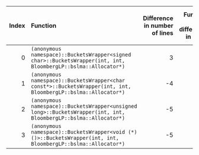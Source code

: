 |   Index | Function                                                                                                         |   Difference in number of lines |   Function size difference in bytes | Disassembly                                                             |   Number of lines in `assume` build |   Number of bytes in `assume` build |   Number of lines in `none` build |   Number of bytes in `none` build |
|--------:|:-----------------------------------------------------------------------------------------------------------------|--------------------------------:|------------------------------------:|:------------------------------------------------------------------------|------------------------------------:|------------------------------------:|----------------------------------:|----------------------------------:|
|       0 | `(anonymous namespace)::BucketsWrapper<signed char>::BucketsWrapper(int, int, BloombergLP::bslma::Allocator*)`   |                               3 |                                   0 | [Assumed](0.assume.s.txt), [Ignored](0.none.s.txt), [Diff](0.diff.html) |                                1424 |                             4298864 |                              1424 |                           4298864 |
|       1 | `(anonymous namespace)::BucketsWrapper<char const*>::BucketsWrapper(int, int, BloombergLP::bslma::Allocator*)`   |                              -4 |                                 -16 | [Assumed](1.assume.s.txt), [Ignored](1.none.s.txt), [Diff](1.diff.html) |                                1456 |                             4301824 |                              1472 |                           4301888 |
|       2 | `(anonymous namespace)::BucketsWrapper<unsigned long>::BucketsWrapper(int, int, BloombergLP::bslma::Allocator*)` |                              -5 |                                 -64 | [Assumed](2.assume.s.txt), [Ignored](2.none.s.txt), [Diff](2.diff.html) |                                1408 |                             4300352 |                              1472 |                           4300352 |
|       3 | `(anonymous namespace)::BucketsWrapper<void (*)()>::BucketsWrapper(int, int, BloombergLP::bslma::Allocator*)`    |                              -5 |                                 -64 | [Assumed](3.assume.s.txt), [Ignored](3.none.s.txt), [Diff](3.diff.html) |                                1408 |                             4304816 |                              1472 |                           4304960 |